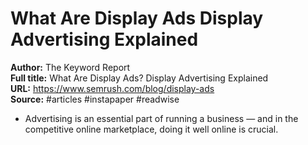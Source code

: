 # What Are Display Ads Display Advertising Explained

**Author:** The Keyword Report  
**Full title:** What Are Display Ads? Display Advertising Explained  
**URL:** https://www.semrush.com/blog/display-ads  
**Source:** #articles #instapaper #readwise

- Advertising is an essential part of running a business — and in the competitive online marketplace, doing it well online is crucial. 
   
